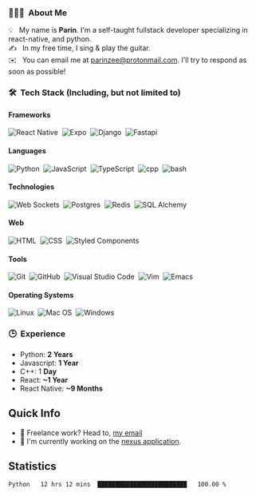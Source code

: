 ### 👨🏻‍💻 &nbsp;About Me
💡 &nbsp; My name is **Parin**. I'm a self-taught fullstack developer specializing in react-native, and python.\
✍️ &nbsp; In my free time, I sing & play the guitar.\
✉️ &nbsp; You can email me at parinzee@protonmail.com. I'll try to respond as soon as possible!
  
### 🛠 &nbsp;Tech Stack (Including, but not limited to)
#### Frameworks
![React Native](https://img.shields.io/badge/-React%20%2F%20React%20Native-05122A?style=flat&logo=react)&nbsp;
![Expo](https://img.shields.io/badge/-Expo-05122A?style=flat&logo=expo)&nbsp;
![Django](https://img.shields.io/badge/-Django-05122A?style=flat&logo=django)&nbsp;
![Fastapi](https://img.shields.io/badge/-FastAPI-05122A?style=flat&logo=fastapi)&nbsp;

#### Languages
![Python](https://img.shields.io/badge/-Python-05122A?style=flat&logo=python)&nbsp;
![JavaScript](https://img.shields.io/badge/-JavaScript-05122A?style=flat&logo=javascript)&nbsp;
![TypeScript](https://img.shields.io/badge/-Typescript-05122A?style=flat&logo=typescript)&nbsp;
![cpp](https://img.shields.io/badge/-C++-05122A?style=flat&logo=cplusplus)&nbsp;
![bash](https://img.shields.io/badge/-Bash-05122A?style=flat&logo=gnubash)&nbsp;

#### Technologies
![Web Sockets](https://img.shields.io/badge/-Web%20Sockets-05122A?style=flat&logo=webrtc)&nbsp;
![Postgres](https://img.shields.io/badge/-Postgres%20SQL-05122A?style=flat&logo=postgresql)&nbsp;
![Redis](https://img.shields.io/badge/-Redis-05122A?style=flat&logo=redis)&nbsp;
![SQL Alchemy](https://img.shields.io/badge/-SQL%20Alchemy-05122A?style=flat&logo=flask)&nbsp;

#### Web
![HTML](https://img.shields.io/badge/-HTML-05122A?style=flat&logo=HTML5)&nbsp;
![CSS](https://img.shields.io/badge/-CSS-05122A?style=flat&logo=CSS3&logoColor=1572B6)&nbsp;
![Styled Components](https://img.shields.io/badge/-Styled%20Components-05122A?style=flat&logo=styledcomponents)&nbsp;

#### Tools
![Git](https://img.shields.io/badge/-Git-05122A?style=flat&logo=git)&nbsp;
![GitHub](https://img.shields.io/badge/-GitHub-05122A?style=flat&logo=github)&nbsp;
![Visual Studio Code](https://img.shields.io/badge/-Visual%20Studio%20Code-05122A?style=flat&logo=visual-studio-code&logoColor=007ACC)&nbsp;
![Vim](https://img.shields.io/badge/-Vim-05122A?style=flat&logo=vim)&nbsp;
![Emacs](https://img.shields.io/badge/-Emacs-05122A?style=flat&logo=gnuemacs)&nbsp;

#### Operating Systems
![Linux](https://img.shields.io/badge/-Linux-05122A?style=flat&logo=linux)&nbsp;
![Mac OS](https://img.shields.io/badge/-Mac%20OS-05122A?style=flat&logo=apple)&nbsp;
![Windows](https://img.shields.io/badge/-Windows-05122A?style=flat&logo=windows)&nbsp;

### 🕒 &nbsp;Experience
- Python: **2 Years**
- Javascript: **1 Year**
- C++: 1 **Day**
- React: **~1 Year**
- React Native: **~9 Months**

## Quick Info
- 💬 Freelance work? Head to, [my email](mailto:parinzee@protonmail.com)
- 💼 I'm currently working on the [nexus application](https://github.com/Parinz/nexus-app).

## Statistics
<!--START_SECTION:waka-->
```text
Python   12 hrs 12 mins  █████████████████████████   100.00 % 
```
<!--END_SECTION:waka-->
